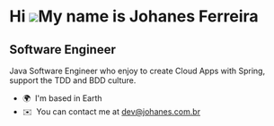Hi ![](https://user-images.githubusercontent.com/18350557/176309783-0785949b-9127-417c-8b55-ab5a4333674e.gif)My name is Johanes Ferreira
========================================================================================================================================

Software Engineer
-----------------

Java Software Engineer who enjoy to create Cloud Apps with Spring, support the TDD and BDD culture.

* 🌍  I'm based in Earth
* ✉️  You can contact me at [dev@johanes.com.br](mailto:dev@johanes.com.br)
